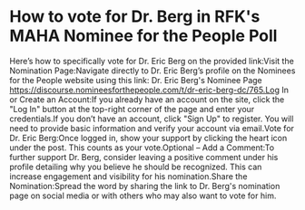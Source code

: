 # How to vote for Dr. Berg in RFK's MAHA Nominee for the People Poll

Here’s how to specifically vote for Dr. Eric Berg on the provided link:Visit the Nomination Page:Navigate directly to Dr. Eric Berg’s profile on the Nominees for the People website using this link: Dr. Eric Berg's Nominee Page https://discourse.nomineesforthepeople.com/t/dr-eric-berg-dc/765.Log In or Create an Account:If you already have an account on the site, click the "Log In" button at the top-right corner of the page and enter your credentials.If you don’t have an account, click "Sign Up" to register. You will need to provide basic information and verify your account via email.Vote for Dr. Eric Berg:Once logged in, show your support by clicking the heart icon under the post. This counts as your vote.Optional – Add a Comment:To further support Dr. Berg, consider leaving a positive comment under his profile detailing why you believe he should be recognized. This can increase engagement and visibility for his nomination.Share the Nomination:Spread the word by sharing the link to Dr. Berg's nomination page on social media or with others who may also want to vote for him.